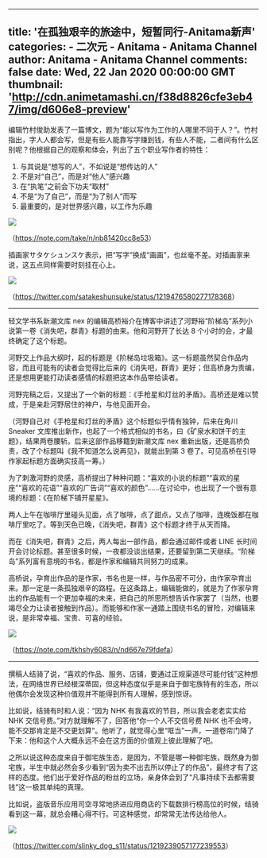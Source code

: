 
---
title: '在孤独艰辛的旅途中，短暂同行-Anitama新声'
categories: 
    - 二次元
    - Anitama - Anitama Channel
author: Anitama - Anitama Channel
comments: false
date: Wed, 22 Jan 2020 00:00:00 GMT
thumbnail: 'http://cdn.animetamashi.cn/f38d8826cfe3eb47/img/d606e8-preview'
---

<div>   
<p>编辑竹村俊助发表了一篇博文，题为“能以写作为工作的人哪里不同于人？”。竹村指出，字人人都会写，但是有些人能靠写字赚到钱，有些人不能，二者间有什么区别呢？他根据自己的观察和体会，列出了五个职业写作者的特性：</p>
<ol>
  <li>与其说是“想写的人”，不如说是“想传达的人”</li>
  <li>不是对“自己”，而是对“他人”感兴趣</li>
  <li>在“执笔”之前会下功夫“取材”</li>
  <li>不是“为了自己”，而是“为了别人”而写</li>
  <li>最重要的，是对世界感兴趣，以工作为乐趣</li>
</ol>
<p><img data-src="http://cdn.animetamashi.cn/f38d8826cfe3eb47/img/d606e8-preview" alt=" " src="http://cdn.animetamashi.cn/f38d8826cfe3eb47/img/d606e8-preview" referrerpolicy="no-referrer"></p>
<p>（<a href="https://note.com/take/n/nb81420cc8e53" title="https://note.com/take/n/nb81420cc8e53">https://note.com/take/n/nb81420cc8e53</a>）</p>
<p>插画家サタケシュンスケ表示，把“写字”换成“画画”，也丝毫不差。对插画家来说，这五点同样需要时刻挂在心上。</p>
<p><img data-src="http://cdn.animetamashi.cn/f38d8826cfe3eb47/img/7fea1d-preview" alt=" " src="http://cdn.animetamashi.cn/f38d8826cfe3eb47/img/7fea1d-preview" referrerpolicy="no-referrer"></p>
<p>（<a href="https://twitter.com/satakeshunsuke/status/1219476580277178368" title="https://twitter.com/satakeshunsuke/status/1219476580277178368">https://twitter.com/satakeshunsuke/status/1219476580277178368</a>）</p>
<hr>
<p>轻文学书系新潮文库 nex 的编辑高桥裕介在博客中讲述了河野裕“阶梯岛”系列小说第一卷《消失吧，群青》标题的由来。他和河野开了长达 8 个小时的会，才最终确定了这个标题。</p>
<p>河野交上作品大纲时，起的标题是《阶梯岛垃圾箱》。这一标题虽然契合作品内容，而且可能有的读者会觉得比后来的《消失吧，群青》更好；但高桥身为责编，还是想用更能打动读者感情的标题把这本作品带给读者。</p>
<p>河野完稿之后，又提出了一个新的标题：《手枪星和灯丝的矛盾》。高桥还是难以赞成，于是亲赴河野居住的神户，与他见面开会。</p>
<p>（河野自己对《手枪星和灯丝的矛盾》这个标题似乎情有独钟，后来在角川 Sneaker 文库推出新作，也起了一个格式相似的书名，曰《矿泉水和饼干的主题》，结果两卷腰斩。后来这部作品移籍到新潮文库 nex 重新出版，还是高桥负责，改了个标题叫《我不知道怎么说再见》，就能出到第 3 卷了。可见高桥在引导作家起标题方面确实技高一筹。）</p>
<p>为了刺激河野的灵感，高桥提出了种种问题：“喜欢的小说的标题”“喜欢的星座”“喜欢的花语”“喜欢的广告词”“喜欢的颜色”……在讨论中，也出现了一个很有意境的标题：《在阶梯下铺开星星》。</p>
<p>两人上午在咖啡厅里碰头见面，点了咖啡，点了甜点，又点了咖啡，连晚饭都在咖啡厅里吃了。等到天色已晚，《消失吧，群青》这个标题才终于从天而降。</p>
<p>而在《消失吧，群青》之后，两人每出一部作品，都会通过邮件或者 LINE 长时间开会讨论标题。甚至很多时候，一夜都没谈出结果，还要留到第二天继续。“阶梯岛”系列富有意境的书名，都是作家和编辑共同努力的成果。</p>
<p>高桥说，孕育出作品的是作家，书名也是一样，与作品密不可分，由作家孕育出来。那一定是一条孤独艰辛的路程。在这条路上，编辑能做的，就是为了作家孕育出的作品能有一个更加幸福的未来，把自己的所思所想告诉作家罢了（当然，也要竭尽全力让读者接触到作品）。而能够和作家一通踏上围绕书名的冒险，对编辑来说，是非常幸福、宝贵、可喜的经验。</p>
<p><img data-src="http://cdn.animetamashi.cn/f38d8826cfe3eb47/img/84b504-preview" alt=" " src="http://cdn.animetamashi.cn/f38d8826cfe3eb47/img/84b504-preview" referrerpolicy="no-referrer"></p>
<p>（<a href="https://note.com/tkhshy6083/n/nd667e79fdefa" title="https://note.com/tkhshy6083/n/nd667e79fdefa">https://note.com/tkhshy6083/n/nd667e79fdefa</a>）</p>
<hr>
<p>撰稿人结骑了说，“喜欢的作品、服务、店铺，要通过正规渠道尽可能付钱”这种想法，在网络世界已经根深蒂固，但这种态度似乎是来自于御宅族特有的生态，所以他偶尔会发现这种价值观并不能得到所有人理解，感到惊讶。</p>
<p>比如说，结骑有时和人说：“因为 NHK 有我喜欢的节目，所以我会老老实实给 NHK 交信号费。”对方就理解不了，回答他“你一个人不交信号费 NHK 也不会垮，能不交那肯定是不交更划算”。他听了，就觉得心里“哐当”一声，一道卷帘门降了下来：他和这个人大概永远不会在这方面的价值观上彼此理解了吧。</p>
<p>之所以说这种态度来自于御宅族生态，是因为，不管是哪一种御宅族，既然身为御宅族，半生中就必然会多少看到“因为卖不出去所以停止了的作品”，最终才有了这样的态度。他们出于爱好作品的粉丝的立场，亲身体会到了“凡事持续下去都需要钱”这一极其单纯的真理。</p>
<p>比如说，盗版音乐应用司空寻常地挤进应用商店的下载数排行榜高位的时候，结骑看到这一幕，就总会糟心得不行。可这种感觉，却常常无法传达给他人。</p>
<p><img data-src="http://cdn.animetamashi.cn/f38d8826cfe3eb47/img/90dd98-preview" alt=" " src="http://cdn.animetamashi.cn/f38d8826cfe3eb47/img/90dd98-preview" referrerpolicy="no-referrer"></p>
<p>（<a href="https://twitter.com/slinky_dog_s11/status/1219239057177239553" title="https://twitter.com/slinky_dog_s11/status/1219239057177239553">https://twitter.com/slinky_dog_s11/status/1219239057177239553</a>）</p>  
</div>
            